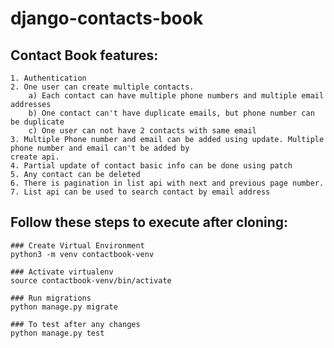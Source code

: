 # django-contacts-book
## Contact Book features:
    1. Authentication
    2. One user can create multiple contacts.
        a) Each contact can have multiple phone numbers and multiple email addresses
        b) One contact can't have duplicate emails, but phone number can be duplicate
        c) One user can not have 2 contacts with same email
    3. Multiple Phone number and email can be added using update. Multiple phone number and email can't be added by
    create api.
    4. Partial update of contact basic info can be done using patch
    5. Any contact can be deleted
    6. There is pagination in list api with next and previous page number.
    7. List api can be used to search contact by email address

## Follow these steps to execute after cloning:
    ### Create Virtual Environment
    python3 -m venv contactbook-venv

    ### Activate virtualenv
    source contactbook-venv/bin/activate

    ### Run migrations
    python manage.py migrate

    ### To test after any changes
    python manage.py test

